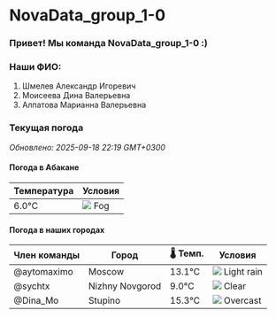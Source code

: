 # NovaData_group_1-0
### Привет! Мы команда NovaData_group_1-0 :)

### Наши ФИО:
1. Шмелев Александр Игоревич
2. Моисеева Дина Валерьевна
3. Алпатова Марианна Валерьевна

### Текущая погода
<!-- WEATHER:START -->
_Обновлено: 2025-09-18 22:19 GMT+0300_

#### Погода в Абакане

| Температура | Условия |
|-------------|----------|
| 6.0°C     | ![](https://cdn.weatherapi.com/weather/64x64/night/248.png) Fog |

#### Погода в наших городах

| Член команды  | Город               | 🌡️ Темп.  | Условия          |
|---------------|---------------------|-----------|--------------------|
| @aytomaximo    | Moscow              |   13.1°C | ![](https://cdn.weatherapi.com/weather/64x64/night/296.png) Light rain   |
| @sychtx        | Nizhny Novgorod     |    9.0°C | ![](https://cdn.weatherapi.com/weather/64x64/night/113.png) Clear        |
| @Dina_Mo       | Stupino             |   15.3°C | ![](https://cdn.weatherapi.com/weather/64x64/night/122.png) Overcast     |

<!-- WEATHER:END -->
